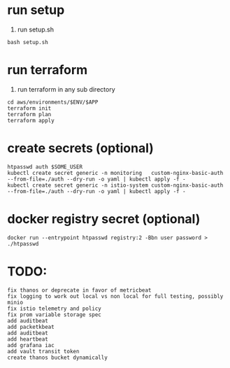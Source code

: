 # run setup
1. run setup.sh
```
bash setup.sh
```

# run terraform
1. run terraform in any sub directory
```
cd aws/environments/$ENV/$APP
terraform init
terraform plan
terraform apply
```

# create secrets (optional)
```
htpasswd auth $SOME_USER
kubectl create secret generic -n monitoring   custom-nginx-basic-auth --from-file=./auth --dry-run -o yaml | kubectl apply -f -
kubectl create secret generic -n istio-system custom-nginx-basic-auth --from-file=./auth --dry-run -o yaml | kubectl apply -f -
```

# docker registry secret (optional)
```
docker run --entrypoint htpasswd registry:2 -Bbn user password > ./htpasswd
```

# TODO:
```
fix thanos or deprecate in favor of metricbeat
fix logging to work out local vs non local for full testing, possibly minio
fix istio telemetry and policy
fix prom variable storage spec
add auditbeat
add packetkbeat
add auditbeat
add heartbeat
add grafana iac
add vault transit token
create thanos bucket dynamically
```
